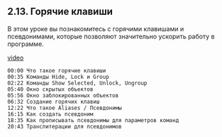 ## 2.13. Горячие клавиши

В этом уроке вы познакомитесь с горячими клавишами и псевдонимами, которые позволяют значительно ускорить работу в программе.

[video](https://player.softculture.cc/embed/online/RHN/RHN_72.15.06_L2-13_Shortcuts)

``` chapters
00:00 Что такое горячие клавиши
00:35 Команды Hide, Lock и Group
02:22 Команды Show Selected, Unlock, Ungroup
05:40 Окно скрытых объектов
05:56 Окно заблокированных объектов
06:32 Создание горячих клавиш
12:22 Что такое Aliases / Псевдонимы 
16:15 Как создать псевдоним
18:35 Как прописывать псевдонимы для параметров команд
20:43 Транслитерации для псевдонимов
```